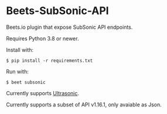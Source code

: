 # Beets-SubSonic-API

Beets.io plugin that expose SubSonic API endpoints.

Requires Python 3.8 or newer.

Install with:

```
$ pip install -r requirements.txt
```

Run with:

```
$ beet subsonic
```

Currently supports [Ultrasonic](https://play.google.com/store/apps/details?id=org.moire.ultrasonic&hl=en&gl=US).

Currently supports a subset of API v1.16.1, only avaiable as Json.
